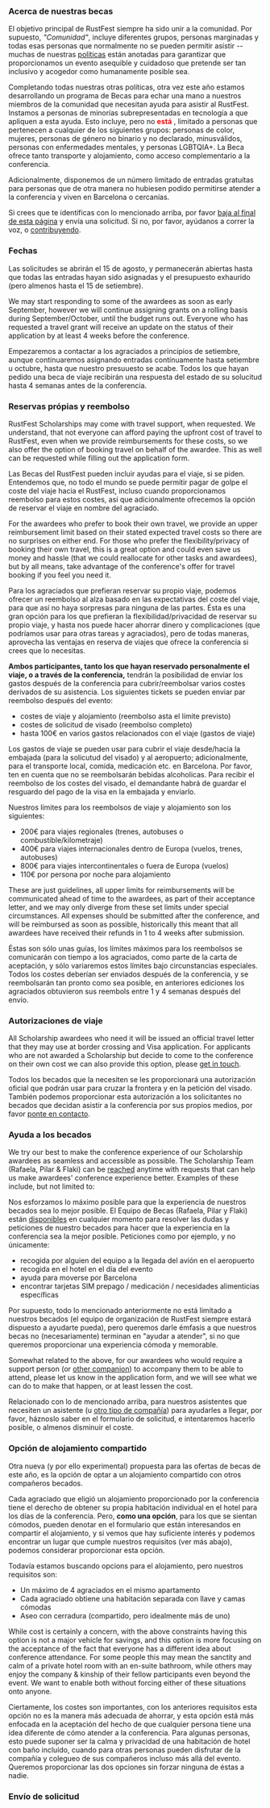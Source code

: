 ### Acerca de nuestras becas

El objetivo principal de RustFest siempre ha sido unir a la comunidad. Por supuesto, _"Comunidad"_, incluye diferentes grupos, personas marginadas y todas esas personas que normalmente no se pueden permitir asistir -- muchas de nuestras [políticas](/diversity/es/) están anotadas para garantizar que proporcionamos un evento asequible y cuidadoso que pretende ser tan inclusivo y acogedor como humanamente posible sea.

Completando todas nuestras otras políticas, otra vez este año estamos desarrollando un programa de Becas para echar una mano a nuestros miembros de la comunidad que necesitan ayuda para asistir al RustFest. Instamos a personas de minorías subrepresentadas en tecnología a que apliquen a esta ayuda. Esto incluye, pero no <span style="color:red"> **está** </span>, limitado a personas que pertenecen a cualquier de los siguientes grupos: personas de color, mujeres, personas de género no binario y no declarado, minusválidos, personas con enfermedades mentales, y personas LGBTQIA+. La Beca ofrece tanto transporte y alojamiento, como acceso complementario a la conferencia.

Adicionalmente, disponemos de un número limitado de entradas gratuítas para personas que de otra manera no hubiesen podido permitirse atender a la conferencia y viven en Barcelona o cercanías.

Si crees que te identificas con lo mencionado arriba, por favor [baja al final de esta página](#send-an-application) y envía una solicitud. Si no, por favor, ayúdanos a correr la voz, o [contribuyendo](#funding).


### Fechas

Las solicitudes se abrirán el 15 de agosto, y permanecerán abiertas hasta que todas las entradas hayan sido asignadas y el presupuesto exhaurido (pero almenos hasta el 15 de setiembre).

We may start responding to some of the awardees as soon as early September, however we will continue assigning grants on a rolling basis during September/October, until the budget runs out. Everyone who has requested a travel grant will receive an update on the status of their application by at least 4 weeks before the conference.

Empezaremos a contactar a los agraciados a principios de setiembre, aunque continuaremos asignando entradas contínuamente hasta setiembre u octubre, hasta que nuestro presuuesto se acabe. Todos los que hayan pedido una beca de viaje recibirán una respuesta del estado de su solucitud hasta 4 semanas antes de la conferencia.


### Reservas própias y reembolso

RustFest Scholarships may come with travel support, when requested. We understand, that not everyone can afford paying the upfront cost of travel to RustFest, even when we provide reimbursements for these costs, so we also offer the option of booking travel on behalf of the awardee. This as well can be requested while filling out the application form.

Las Becas del RustFest pueden incluir ayudas para el viaje, si se piden. Entendemos que, no todo el mundo se puede permitir pagar de golpe el coste del viaje hacia el RustFest, incluso cuando proporcionamos reembolso para estos costes, así que adicionalmente ofrecemos la opción de reservar el viaje en nombre del agraciado.

For the awardees who prefer to book their own travel, we provide an upper reimbursement limit based on their stated expected travel costs so there are no surprises on either end. For those who prefer the flexibility/privacy of booking their own travel, this is a great option and could even save us money and hassle (that we could reallocate for other tasks and awardees), but by all means, take advantage of the conference's offer for travel booking if you feel you need it.

Para los agraciados que prefieran reservar su propio viaje, podemos ofrecer un reembolso al alza basado en las expectativas del coste del viaje, para que así no haya sorpresas para ninguna de las partes. Ésta es una gran opción para los que prefieran la flexibilidad/privacidad de reservar su propio viaje, y hasta nos puede hacer ahorrar dinero y complicaciones (que podríamos usar para otras tareas y agraciados), pero de todas maneras, aprovecha las ventajas en reserva de viajes que ofrece la conferencia si crees que lo necesitas.

**Ambos participantes, tanto los que hayan reservado personalmente el viaje, o a través de la conferencia,** tendrán la posibilidad de enviar los gastos después de la conferencia para cubrir/reembolsar varios costes derivados de su asistencia. Los siguientes tickets se pueden enviar par reembolso después del evento:

- costes de viaje y alojamiento (reembolso asta el límite previsto)
- costes de solicitud de visado (reembolso completo)
- hasta 100€ en varios gastos relacionados con el viaje (gastos de viaje)

Los gastos de viaje se pueden usar para cubrir el viaje desde/hacia la embajada (para la solicutud del visado) y al aeropuerto; adicionalmente, para el transporte local, comida, medicación etc. en Barcelona. Por favor, ten en cuenta que no se reembolsarán bebidas alcoholicas. Para recibir el reembolso de los costes del visado, el demandante habrá de guardar el resguardo del pago de la visa en la embajada y enviarlo.

Nuestros límites para los reembolsos de viaje y alojamiento son los siguientes:

- 200€ para viajes regionales (trenes, autobuses o combustible/kilometraje)
- 400€ para viajes internacionales dentro de Europa (vuelos, trenes, autobuses)
- 800€ para viajes intercontinentales o fuera de Europa (vuelos)
- 110€ por persona por noche para alojamiento

These are just guidelines, all upper limits for reimbursements will be communicated ahead of time to the awardees, as part of their acceptance letter, and we may only diverge from these set limits under special circumstances. All expenses should be submitted after the conference, and will be reimbursed as soon as possible, historically this meant that all awardees have received their refunds in 1 to 4 weeks after submission.

Éstas son sólo unas guías, los límites máximos para los reembolsos se comunicarán con tiempo a los agraciados, como parte de la carta de aceptación, y sólo variaremos estos límites bajo circunstancias especiales. Todos los costes deberían ser enviados después de la conferencia, y se reembolsarán tan pronto como sea posible, en anteriores ediciones los agraciados obtuvieron sus reembols entre 1 y 4 semanas después del envío.


### Autorizaciones de viaje

All Scholarship awardees who need it will be issued an official travel letter that they may use at border crossing and Visa application. For applicants who are not awarded a Scholarship but decide to come to the conference on their own cost we can also provide this option, please [get in touch](mailto:info@rustfest.eu).

Todos los becados que la necesiten se les proporcionará una autorización oficial que podrán usar para cruzar la frontera y en la petición del visado. También podemos proporcionar esta autorización a los solicitantes no becados que decidan asistir a la conferencia por sus propios medios, por favor [ponte en contacto](mailto:info@rustfest.eu).


### Ayuda a los becados

We try our best to make the conference experience of our Scholarship awardees as seamless and accessible as possible. The Scholarship Team (Rafaela, Pilar & Flaki) can be [reached](mailto:diversity@rustfest.eu) anytime with requests that can help us make awardees' conference experience better. Examples of these include, but not limited to:

Nos esforzamos lo máximo posible para que la experiencia de nuestros becados sea lo mejor posible. El Equipo de Becas (Rafaela, Pilar y Flaki) están [disponibles](mailto:diversity@rustfest.eu) en cualquier momento para resolver las dudas y peticiones de nuestro becados para hacer que la experiencia en la conferencia sea la mejor posible. Peticiones como por ejemplo, y no únicamente:

- recogida por alguien del equipo a la llegada del avión en el aeropuerto 
- recogida en el hotel en el día del evento
- ayuda para moverse por Barcelona
- encontrar tarjetas SIM prepago / medicación / necesidades alimenticias específicas

Por supuesto, todo lo mencionado anteriormente no está limitado a nuestros becados (el equipo de organización de RustFest siempre estará dispuesto a ayudarte pueda), pero queremos darle émfasis a que nuestros becas no (necesariamente) terminan en "ayudar a atender", si no que queremos proporcionar una experiencia cómoda y memorable.

Somewhat related to the above, for our awardees who would require a support person (or [other companion](https://twitter.com/bodil/status/1000344195951972352)) to accompany them to be able to attend, please let us know in the application form, and we will see what we can do to make that happen, or at least lessen the cost.

Relacionado con lo de mencionado arriba, para nuestros asistentes que necesiten un asistente (u [otro tipo de compañía](https://twitter.com/bodil/status/1000344195951972352)) para ayudarles a llegar, por favor, háznoslo saber en el formulario de solicitud, e intentaremos hacerlo posible, o almenos disminuir el coste.


### Opción de alojamiento compartido

Otra nueva (y por ello experimental) propuesta para las ofertas de becas de este año, es la opción de optar a un alojamiento compartido con otros compañeros becados.

Cada agraciado que eligió un alojamiento proporcionado por la conferencia tiene el derecho de obtener su propia habitación individual en el hotel para los días de la conferencia. Pero, **como una opción**, para los que se sientan cómodos, pueden denotar en el formulario que están interesandos en compartir el alojamiento, y si vemos que hay suficiente interés y podemos encontrar un lugar que cumple nuestros requisitos (ver más abajo), podemos considerar proporcionar esta opción.

Todavía estamos buscando opcions para el alojamiento, pero nuestros requisitos son:

- Un máximo de 4 agraciados en el mismo apartamento
- Cada agraciado obtiene una habitación separada con llave y camas cómodas
- Aseo con cerradura (compartido, pero idealmente más de uno)

While cost is certainly a concern, with the above constraints having this option is not a major vehicle for savings, and this option is more focusing on the acceptance of the fact that everyone has a different idea about conference attendance. For some people this may mean the sanctity and calm of a private hotel room with an en-suite bathroom, while others may enjoy the company & kinship of their fellow participants even beyond the event. We want to enable both without forcing either of these situations onto anyone.

Ciertamente, los costes son importantes, con los anteriores requisitos esta opción no es la manera más adecuada de ahorrar, y esta opción está más enfocada en la aceptación del hecho de que cualquier persona tiene una idea diferente de cómo atender a la conferencia. Para algunas personas, esto puede suponer ser la calma y privacidad de una habitación de hotel con baño incluído, cuando para otras personas pueden disfrutar de la compañía y colegueo de sus compañeros incluso más allá del evento. Queremos proporcionar las dos opciones sin forzar ninguna de éstas a nadie.


### Envío de solicitud
